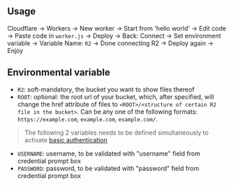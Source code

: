 ## Usage
Cloudflare -> Workers -> New worker -> Start from 'hello world' -> Edit code -> Paste code in `worker.js` -> Deploy -> Back: Connect -> Set environment variable -> Variable Name: `R2` -> Done connecting R2 -> Deploy again -> Enjoy

## Environmental variable
- `R2`: soft-mandatory, the bucket you want to show files thereof
- `ROOT`: optional: the root url of your bucket, which, after specified, will change the href attribute of files to `<ROOT>/<structure of certain R2 file in the bucket>`. Can be any one of the following formats: `https://example.com`, `example.com`, `example.com/`.
> The following 2 variables needs to be defined simultaneously to activate <a href="https://en.wikipedia.org/wiki/Basic_access_authentication">basic authentication</a>
- `USERNAME`: username, to be validated with "username" field from credential prompt box
- `PASSWORD`: password, to be validated with "password" field from credential prompt box
